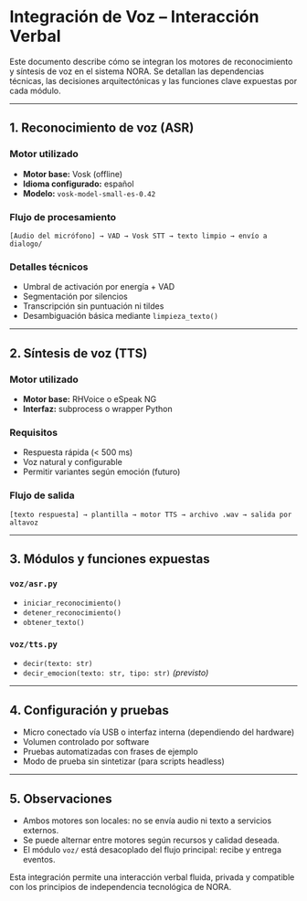 # Integración de Voz – Interacción Verbal

Este documento describe cómo se integran los motores de reconocimiento y síntesis de voz en el sistema NORA. Se detallan las dependencias técnicas, las decisiones arquitectónicas y las funciones clave expuestas por cada módulo.

---

## 1. Reconocimiento de voz (ASR)

### Motor utilizado

* **Motor base:** Vosk (offline)
* **Idioma configurado:** español
* **Modelo:** `vosk-model-small-es-0.42`

### Flujo de procesamiento

```plaintext
[Audio del micrófono] → VAD → Vosk STT → texto limpio → envío a dialogo/
```

### Detalles técnicos

* Umbral de activación por energía + VAD
* Segmentación por silencios
* Transcripción sin puntuación ni tildes
* Desambiguación básica mediante `limpieza_texto()`

---

## 2. Síntesis de voz (TTS)

### Motor utilizado

* **Motor base:** RHVoice o eSpeak NG
* **Interfaz:** subprocess o wrapper Python

### Requisitos

* Respuesta rápida (< 500 ms)
* Voz natural y configurable
* Permitir variantes según emoción (futuro)

### Flujo de salida

```plaintext
[texto respuesta] → plantilla → motor TTS → archivo .wav → salida por altavoz
```

---

## 3. Módulos y funciones expuestas

### `voz/asr.py`

* `iniciar_reconocimiento()`
* `detener_reconocimiento()`
* `obtener_texto()`

### `voz/tts.py`

* `decir(texto: str)`
* `decir_emocion(texto: str, tipo: str)` *(previsto)*

---

## 4. Configuración y pruebas

* Micro conectado vía USB o interfaz interna (dependiendo del hardware)
* Volumen controlado por software
* Pruebas automatizadas con frases de ejemplo
* Modo de prueba sin sintetizar (para scripts headless)

---

## 5. Observaciones

* Ambos motores son locales: no se envía audio ni texto a servicios externos.
* Se puede alternar entre motores según recursos y calidad deseada.
* El módulo `voz/` está desacoplado del flujo principal: recibe y entrega eventos.

Esta integración permite una interacción verbal fluida, privada y compatible con los principios de independencia tecnológica de NORA.
